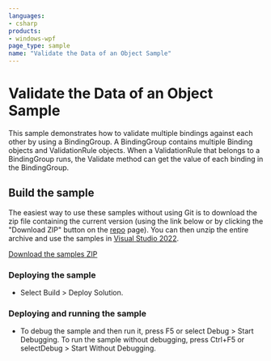 ```yaml
---
languages:
- csharp
products:
- windows-wpf
page_type: sample
name: "Validate the Data of an Object Sample"
---
```


# Validate the Data of an Object Sample
This sample demonstrates how to validate multiple bindings against each other by using a BindingGroup. A BindingGroup contains multiple Binding objects and ValidationRule objects. When a ValidationRule that belongs to a BindingGroup runs, the Validate method can get the value of each binding in the BindingGroup.

## Build the sample
The easiest way to use these samples without using Git is to download the zip file containing the current version (using the link below or by clicking the "Download ZIP" button on the [repo](https://github.com/microsoft/WPF-Samples?tab=readme-ov-file) page). You can then unzip the entire archive and use the samples in [Visual Studio 2022](https://www.visualstudio.com/wpf-vs).

[Download the samples ZIP](../../archive/main.zip)

### Deploying the sample
- Select Build > Deploy Solution. 

### Deploying and running the sample
- To debug the sample and then run it, press F5 or select Debug >  Start Debugging. To run the sample without debugging, press Ctrl+F5 or selectDebug > Start Without Debugging. 


